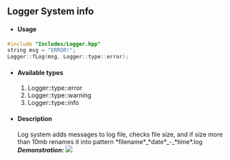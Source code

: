 ## Logger System info
- #### Usage
```c++
#include "Includes/Logger.hpp"
string msg = "ERROR!";
Logger::fLog(msg, Logger::type::error);
```
- #### Available types
  1. Logger::type::error
  2. Logger::type::warning
  3. Logger::type::info
 
- #### Description 
   Log system adds messages to log file, checks file size, and if size more than 10mb renames it into pattern 
   \*filename\*\_\*date\*\_-\_\*time\*.log
   __*Demonstration:*__
   ![](http://i.imgur.com/Kefov2w.gif)
